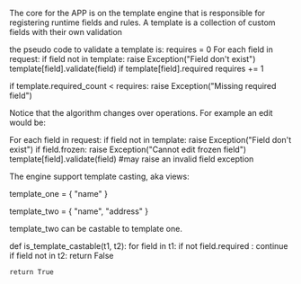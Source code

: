 The core for the APP is on the template engine that is responsible for registering runtime fields and rules. A template is a collection of custom fields with their own validation

the pseudo code to validate a template is: 
requires = 0
For each field in request: 
    if field not in template: raise Exception("Field don't exist")
    template[field].validate(field)
    if template[field].required
        requires += 1

if template.required_count < requires: 
    raise Exception("Missing required field")


Notice that the algorithm changes over operations. For example an edit would be:

For each field in request: 
    if field not in template: raise Exception("Field don't exist")
    if field.frozen: raise Exception("Cannot edit frozen field")
    template[field].validate(field) #may raise an invalid field exception


The engine support template casting, aka views: 

template_one = { 
    "name"
}

template_two = {
    "name",
    "address"
}


template_two can be castable to template one.

def is_template_castable(t1, t2): 
    for field in t1: 
        if not field.required : continue
        if field not in t2: 
            return False

    return True